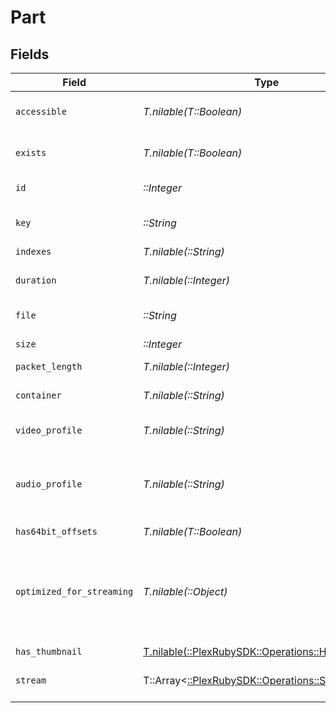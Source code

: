 # Part


## Fields

| Field                                                                                         | Type                                                                                          | Required                                                                                      | Description                                                                                   | Example                                                                                       |
| --------------------------------------------------------------------------------------------- | --------------------------------------------------------------------------------------------- | --------------------------------------------------------------------------------------------- | --------------------------------------------------------------------------------------------- | --------------------------------------------------------------------------------------------- |
| `accessible`                                                                                  | *T.nilable(T::Boolean)*                                                                       | :heavy_minus_sign:                                                                            | Indicates if the part is accessible.                                                          | true                                                                                          |
| `exists`                                                                                      | *T.nilable(T::Boolean)*                                                                       | :heavy_minus_sign:                                                                            | Indicates if the part exists.                                                                 | true                                                                                          |
| `id`                                                                                          | *::Integer*                                                                                   | :heavy_check_mark:                                                                            | Unique part identifier.                                                                       | 418385                                                                                        |
| `key`                                                                                         | *::String*                                                                                    | :heavy_check_mark:                                                                            | Key to access this part.                                                                      | /library/parts/418385/1735864239/file.mkv                                                     |
| `indexes`                                                                                     | *T.nilable(::String)*                                                                         | :heavy_minus_sign:                                                                            | N/A                                                                                           | sd                                                                                            |
| `duration`                                                                                    | *T.nilable(::Integer)*                                                                        | :heavy_minus_sign:                                                                            | Duration of the part in milliseconds.                                                         | 9610350                                                                                       |
| `file`                                                                                        | *::String*                                                                                    | :heavy_check_mark:                                                                            | File path for the part.                                                                       | /mnt/Movies_1/W/Wicked (2024).mkv                                                             |
| `size`                                                                                        | *::Integer*                                                                                   | :heavy_check_mark:                                                                            | File size in bytes.                                                                           | 30649952104                                                                                   |
| `packet_length`                                                                               | *T.nilable(::Integer)*                                                                        | :heavy_minus_sign:                                                                            | N/A                                                                                           | 188                                                                                           |
| `container`                                                                                   | *T.nilable(::String)*                                                                         | :heavy_minus_sign:                                                                            | Container format of the part.                                                                 | mkv                                                                                           |
| `video_profile`                                                                               | *T.nilable(::String)*                                                                         | :heavy_minus_sign:                                                                            | Video profile for the part.                                                                   | main 10                                                                                       |
| `audio_profile`                                                                               | *T.nilable(::String)*                                                                         | :heavy_minus_sign:                                                                            | The audio profile used for the media (e.g., DTS, Dolby Digital, etc.).                        | dts                                                                                           |
| `has64bit_offsets`                                                                            | *T.nilable(T::Boolean)*                                                                       | :heavy_minus_sign:                                                                            | N/A                                                                                           | false                                                                                         |
| `optimized_for_streaming`                                                                     | *T.nilable(::Object)*                                                                         | :heavy_minus_sign:                                                                            | Has this media been optimized for streaming. NOTE: This can be 0, 1, false or true            |                                                                                               |
| `has_thumbnail`                                                                               | [T.nilable(::PlexRubySDK::Operations::HasThumbnail)](../../models/operations/hasthumbnail.md) | :heavy_minus_sign:                                                                            | N/A                                                                                           | 1                                                                                             |
| `stream`                                                                                      | T::Array<[::PlexRubySDK::Operations::Stream](../../models/operations/stream.md)>              | :heavy_minus_sign:                                                                            | An array of streams for this part.                                                            |                                                                                               |